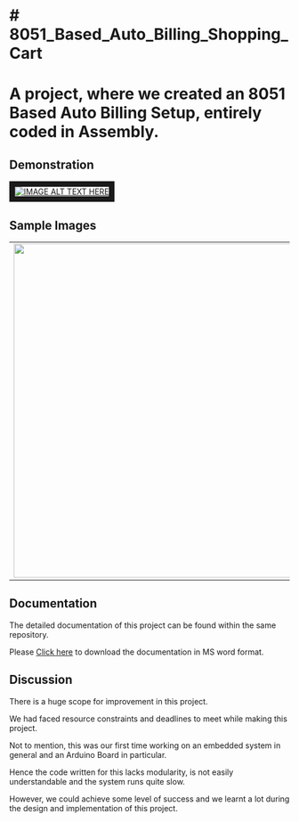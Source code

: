 <h1># 8051_Based_Auto_Billing_Shopping_Cart<h1>
A project, where we created an 8051 Based Auto Billing Setup, entirely coded in Assembly.

<h2>Demonstration</h2>
<a href="http://www.youtube.com/watch?feature=player_embedded&v=MVRYTmz8tXI
" target="_blank"><img src="https://github.com/user-attachments/assets/4a57d954-1f8e-43a6-bc15-49ec93a9025d" 
alt="IMAGE ALT TEXT HERE" border="10" /></a>

<h2>Sample Images</h2>
<table>
  <tr>
    <td><img width='600' src=https://github.com/user-attachments/assets/2fde6942-d9ef-46fa-b643-16465358652b></td>
    <td><img width='600' src=https://github.com/user-attachments/assets/ca8f1b05-ecac-401d-8c3b-e10e8e9d9f25></td>
  </tr>
</table>

<h2>Documentation</h2>
<p>The detailed documentation of this project can be found within the same repository.</p>
<p>Please <a href="[https://example.com](https://github.com/Jayakrishnan-Menon/8051_Based_Auto_Billing_Shopping_Cart/raw/refs/heads/main/MPMC%20Project%20Report.docx)" target="_blank" rel="noopener noreferrer">Click here</a> to download the documentation in MS word format.</p>

<h2>Discussion</h2>
<p>There is a huge scope for improvement in this project.</p>
<p>We had faced resource constraints and deadlines to meet while making this project.</p>
<p>Not to mention, this was our first time working on an embedded system in general and an Arduino Board in particular.</p>
<p>Hence the code written for this lacks modularity, is not easily understandable and the system runs quite slow.</p>
<p>However, we could achieve some level of success and we learnt a lot during the design and implementation of this project.</p>


